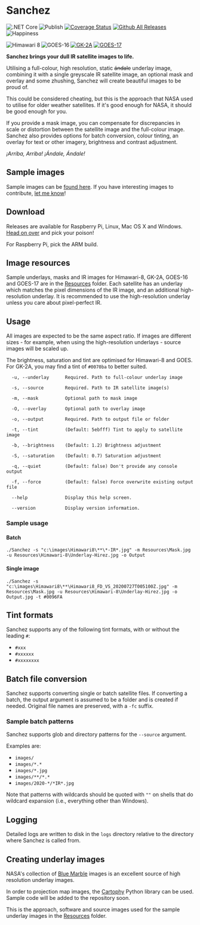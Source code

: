 ﻿# Sanchez

![.NET Core](https://github.com/nullpainter/sanchez/workflows/.NET%20Core/badge.svg)
![Publish](https://github.com/nullpainter/sanchez/workflows/Publish/badge.svg)
[![Coverage Status](https://coveralls.io/repos/github/nullpainter/sanchez/badge.svg?branch=master)](https://coveralls.io/github/nullpainter/sanchez?branch=master)
[![Github All Releases](https://img.shields.io/github/downloads/nullpainter/sanchez/total.svg)]()
![Happiness](https://img.shields.io/badge/happiness-100%25-orange)

<a href="Documentation/Himawari-8.jpg"><img src="Documentation/Himawari-8-thumb.jpg" title="Himawari 8" align="left"></a>
<a href="Documentation/GK-2A.jpg"><img src="Documentation/GK-2A-thumb.jpg" title="GK-2A"></a>
<a href="Documentation/GOES-16.JPG"><img src="Documentation/GOES-16-thumb.jpg" title="GOES-16" align="left"></a>
<a href="Documentation/GOES-17.jpg"><img src="Documentation/GOES-17-thumb.jpg"  title="GOES-17"></a>

**Sanchez brings your dull IR satellite images to life.**

Utilising a full-colour, high resolution, static ~~ándale~~ underlay image, combining it with a single greyscale IR satellite image, an optional mask and overlay and some zhushing, Sanchez will create beautiful images to be proud of.

This could be considered cheating, but this is the approach that NASA used to utilise for older weather satellites. If it's good enough for NASA, it should be good enough for you.

If you provide a mask image, you can compensate for discrepancies in scale or distortion between the satellite image and the full-colour image. Sanchez also provides options for batch conversion, colour tinting, an overlay for text or other imagery, brightness and contrast adjustment.

_¡Arriba, Arriba! ¡Ándale, Ándale!_

## Sample images

Sample images can be [found here](https://github.com/nullpainter/sanchez/wiki/Sample-images). If you have interesting images to contribute, [let me know](https://github.com/nullpainter/sanchez/issues/new?assignees=nullpainter&labels=&template=sample-image.md&title=)!

## Download

Releases are available for Raspberry Pi, Linux, Mac OS X and Windows. [Head on over](https://github.com/nullpainter/sanchez/releases) and pick your poison!

For Raspberry Pi, pick the ARM build.

## Image resources

Sample underlays, masks and IR images for Himawari-8, GK-2A, GOES-16 and GOES-17 are in the [Resources](Sanchez/Resources) folder. Each satellite has an underlay which matches the pixel dimensions of the IR image, and an additional high-resolution underlay. It is recommended to use the high-resolution underlay unless you care about pixel-perfect IR.

## Usage

All images are expected to be the same aspect ratio. If images are different sizes - for example, when using the high-resolution underlays - source images will be scaled up.

The brightness, saturation and tint are optimised for Himawari-8 and GOES. For GK-2A, you may find a tint of `#0070ba` to better suited.

```
  -u, --underlay      Required. Path to full-colour underlay image

  -s, --source        Required. Path to IR satellite image(s)

  -m, --mask          Optional path to mask image

  -O, --overlay       Optional path to overlay image

  -o, --output        Required. Path to output file or folder

  -t, --tint          (Default: 5ebfff) Tint to apply to satellite image

  -b, --brightness    (Default: 1.2) Brightness adjustment

  -S, --saturation    (Default: 0.7) Saturation adjustment

  -q, --quiet         (Default: false) Don't provide any console output

  -f, --force         (Default: false) Force overwrite existing output file

  --help              Display this help screen.

  --version           Display version information.

```

### Sample usage

#### Batch

```
./Sanchez -s "c:\images\Himawari8\**\*-IR*.jpg" -m Resources\Mask.jpg -u Resources\Himawari-8\Underlay-Hirez.jpg -o Output
```

#### Single image

```
./Sanchez -s "c:\images\Himawari8\**\Himawari8_FD_VS_20200727T005100Z.jpg" -m Resources\Mask.jpg -u Resources\Himawari-8\Underlay-Hirez.jpg -o Output.jpg -t #0096FA
```

## Tint formats

Sanchez supports any of the following tint formats, with or without the leading `#`:

- `#xxx`
- `#xxxxxx`
- `#xxxxxxxx`

## Batch file conversion

Sanchez supports converting single or batch satellite files. If converting a batch, the output argument is assumed to be a folder and is created if needed. Original file names are preserved, with a `-fc` suffix.

### Sample batch patterns

Sanchez supports glob and directory patterns for the `--source` argument.

Examples are:

- `images/`
- `images/*.*`
- `images/*.jpg`
- `images/**/*.*`
- `images/2020-*/*IR*.jpg`

Note that patterns with wildcards should be quoted with `""` on shells that do wildcard expansion (i.e., everything other than Windows).

## Logging

Detailed logs are written to disk in the `logs` directory relative to the directory where Sanchez is called from.

## Creating underlay images

NASA's collection of [Blue Marble](https://visibleearth.nasa.gov/collection/1484/blue-marble) images is an excellent source of high resolution underlay images.

In order to projection map images, the [Cartophy](https://scitools.org.uk/cartopy/docs/latest/) Python library can be used. Sample code will be added to the repository soon.

This is the approach, software and source images used for the sample underlay images in the [Resources](Sanchez/Resources) folder.
